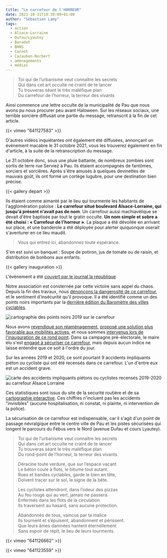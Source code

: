```yaml
---
title: "Le carrefour de l'HORREUR"
date: 2021-10-31T19:39:09+01:00
author: "Sébastien Lamy"
tags:
  - action
  - Alsace-Lorraine
  - Dufau/Lyautey
  - Baradat
  - BHNS
  - Carnot
  - Cazaubon-Norbert
  - aménagements
  - médias
---
```


> Toi qui de l’urbanisme veut connaître les secrets  
Qui dans cet art occulte ne craint de te lancer  
Tu trouveras séant le très maléfique plan  
Du carrefour de l’horreur, la terreur des vivants  

Ainsi commence une lettre occulte de la municipalité de Pau que nous avons pu nous procurer peu avant Haloween. Sur les réseaux sociaux, une terrible sorcière diffusait une partie du message, retranscrit à la fin de cet article. 

{{< vimeo "641127583" >}}

D'autres vidéos inquiétantes ont également été diffusées, annonçant un évènement macabre le 31 octobre 2021, vous les trouverez également en fin d'article, à la suite de la retranscription du message.

Le 31 octobre donc, sous une pluie battante, de nombreux zombies sont sortis de terre rue Serviez à Pau. Ils étaient accompagnés de fantômes, sorciers et sorcières. Après s'être amusés à quelques devinettes de mauvais goût, ils ont formé un cortège lugubre, pour une destination bien précise.

{{< gallery depart >}}


Ils étaient comme aimanté par  le lieu qui tourmente les habitants de l'agglomération paloise : **Le carrefour situé boulevard Alsace-Lorraine, qui jusqu'à présent n'avait pas de nom**. Un carrefour aussi machiavélique se devait d'être baptisée par tout le gratin occulte. **Un nom simple et sobre a été choisi : « Carrefour de l'horreur »**.  La plaque a été dévoilée en arrivant sur place, et une banderole  a été déployée pour alerter quiquonque oserait  s'aventurer en ce lieu maudit.

> Vous qui entrez ici, abandonnez toute espérance.

S'en est suivi un banquet : Soupe de potiron, jus de tomate ou de raisin, et distribution de bonbons aux enfants.

{{< gallery inauguration >}}

L'évènement a été [couvert par le journal la république][la rep]

Notre association est consternée  par cette victoire sans appel du chaos. Depuis la fin des travaux, nous  [dénonçons la dangerosité de ce carrefour][constats], et le sentiment d'insécurité qu'il provoque. Il a été identifié comme un des points noirs importants par la [dernière édition du Baromètre des villes cyclables][baromètre].

![cartographie des points noirs 2019 sur le carrefour](barometre-pau-points-noirs.jpg)

Nous avons [revendiqué son réaménagement][revendication], [proposé une solution plus favorable aux mobilités actives][solution], et nous sommes [intervenus lors de l'inauguration de ce rond point][inauguration]. Dans sa campagne pré-électorale, le maire élu s'est [engagé à sécuriser ce carrefour][engagement], mais depuis aucun indice ne laisse entendre que ce soit à l'ordre du jour. 

Sur les années 2019 et 2020, ce sont pourtant 9 accidents impliquants piéton ou cycliste qui ont été recensés dans ce carrefour. L'un d'entre eux est un accident grave.

![carte des accidents impliquants piétons ou cyclistes recensés 2019-2020 au carrefour Alsace Lorraine](stat_accidents.jpg)

Ces statistiques sont issus du site de la securité routière et de sa [cartographie interactive]. Ces chiffres n'incluent pas les accidents "invisibles" (aucune hospitalisation, ni constat, ni plainte,  ni intervention de la police). 

La sécurisation de ce carrefour est indispensable, car il s'agit d'un point de passage névralgique entre le centre ville de Pau et les pistes sécurisées qui longent le parcours du Fébus vers le Nord (avenue Dufau et cours Lyautey).


>Toi qui de l’urbanisme veut connaître les secrets  
>Qui dans cet art occulte ne craint de te lancer  
>Tu trouveras séant le très maléfique plan  
Du rond-point de l’horreur, la terreur des vivants.  
> 
>Déracine toute verdure, que sur l’espace vacant  
Le béton coule à flots, le bitume tout autant.  
Rues et bandes cyclables, garde le bien en tête,  
Doivent tracer sur le sol, le signe de la bête.  
> 
>Les cyclistes attendront, dans l’odeur des pizzas  
Au feu rouge qui au vert, jamais ne passera.  
Enfermés dans les flots de la circulation  
Ils traversent au hasard, sans aucune protection.  
>
>Abandonnés de tous, vaincus par ta malice  
Ils tournent et s’épuisent, abandonnent et périssent.  
Que leurs âmes damnées hantent éternellement  
Sans espoir de répit, le lieu de leurs tourments.  

{{< vimeo "641126662" >}}

{{< vimeo "641123559" >}}

[la rep]: https://www.larepubliquedespyrenees.fr/economie/transports/pau-a-velo-denonce-la-dangerosite-d-un-carrefour-boulevard-alsace-lorraine-lors-d-une-zombie-ride-6782428.php
[constats]: /blog/2019/alsace-lorraine-la-debacle-velo/
[baromètre]: /blog/2020/barometre-2019-des-villes-cyclables-notre-analyse/
[revendication]: /blog/2019/modifions-le-carrefour-alsace-lorraine/
[solution]: /blog/2019/reconquerir-alsace-lorraine-a-velo/
[inauguration]: /blog/2019/des-cacahuetes-en-attendant-lamenagement-velo/
[engagement]: engagement-bayrou-2020-securisation-rond-point-Alsace-Lorraine.jpg
[cartographie interactive]: https://www.onisr.securite-routiere.gouv.fr/cartographie-des-accidents-metropole-dom-tom
